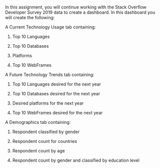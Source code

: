 In this assignment, you will continue working with the Stack Overflow Developer Survey 2019 data to create a dashboard. In this dashboard you will create the following:

A Current Technology Usage tab containing:

1. Top 10 Languages

2. Top 10 Databases

3. Platforms

4. Top 10 WebFrames

A Future Technology Trends tab containing:

1. Top 10 Languages desired for the next year

2. Top 10 Databases desired for the next year

3. Desired platforms for the next year

4. Top 10 WebFrames desired for the next year

A Demographics tab containing:

1. Respondent classified by gender

2. Respondent count for countries

3. Respondent count by age

4. Respondent count by gender and classified by education level
